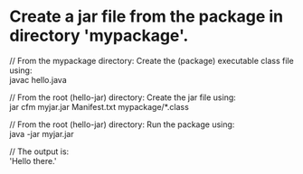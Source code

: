 Create a jar file from the package in directory 'mypackage'.
==========================================================================


// From the mypackage directory: Create the (package) executable class file using:<br>
	javac hello.java

// From the root (hello-jar) directory: Create the jar file using:<br>
	jar cfm myjar.jar Manifest.txt mypackage/*.class


// From the root (hello-jar) directory: Run the package using:<br>
	java -jar myjar.jar

// The output is:<br>
	'Hello there.'
